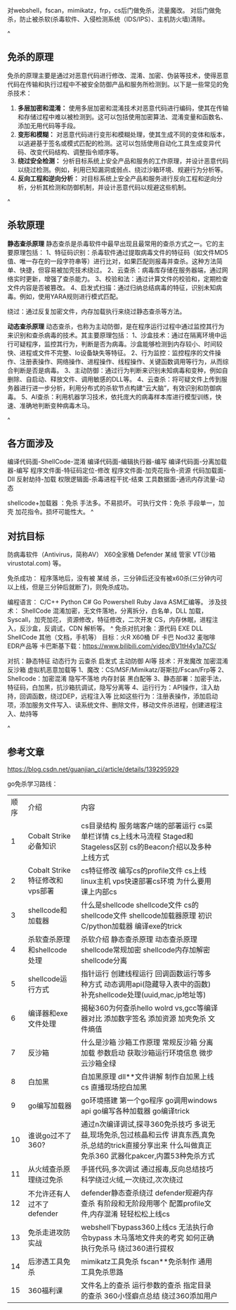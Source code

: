 对webshell，fscan，mimikatz，frp，cs后门做免杀，流量魔改。
对后门做免杀，防止被杀软(杀毒软件、入侵检测系统（IDS/IPS）、主机防火墙)清除。


^
## **免杀的原理**
免杀的原理主要是通过对恶意代码进行修改、混淆、加密、伪装等技术，使得恶意代码在传输和执行过程中不被安全防御产品和服务所检测到。以下是一些常见的免杀技术：

1. **多层加密和混淆：** 使用多层加密和混淆技术对恶意代码进行编码，使其在传输和存储过程中难以被检测到。这可以包括使用加密算法、混淆变量和函数名、添加无用代码等手段。
2. **变形和模糊：** 对恶意代码进行变形和模糊处理，使其生成不同的变体和版本，以逃避基于签名或模式匹配的检测。这可以包括使用自动化工具生成变异代码、改变代码结构、调整指令顺序等。
3. **绕过安全检测：** 分析目标系统上安全产品和服务的工作原理，并设计恶意代码以绕过检测。例如，利用已知漏洞或弱点、绕过沙箱环境、规避行为分析等。
4. **反向工程和逆向分析：** 对目标系统上安全产品和服务进行反向工程和逆向分析，分析其检测和防御机制，并设计恶意代码以规避这些机制。


^
## **杀软原理**
**静态查杀原理**
静态查杀是杀毒软件中最早出现且最常用的查杀方式之一。它的主要原理包括：
1、特征码识别：杀毒软件通过提取病毒文件的特征码（如文件MD5值、唯一存在的一段字符串等）进行比对，如果匹配则报毒并查杀。这种方法简单、快捷，但容易被加壳技术绕过。
2、云查杀：病毒库存储在服务器端，通过网络实时更新，增强了查杀能力。
3、校验和法：通过计算文件的校验和，定期检查文件内容是否被篡改。
4、启发式扫描：通过归纳总结病毒的特征，识别未知病毒。例如，使用YARA规则进行模式匹配。

绕过：通过反复加密文件，内存加载执行来绕过静态查杀等方法。

**动态查杀原理**
动态查杀，也称为主动防御，是在程序运行过程中通过监控其行为来识别和查杀病毒的技术。其主要原理包括：
1、沙盒技术：通过在隔离环境中运行可疑程序，监控其行为，判断是否为病毒。沙盒能够检测到内存较小、时间较快、进程或文件不完整、Io设备缺失等特征。
2、行为监控：监控程序的文件操作、注册表操作、网络操作、进程操作、线程操作、关键函数调用等行为，从而综合判断是否是病毒。
3、主动防御：通过行为判断来识别未知病毒和变种，例如自删除、自启动、释放文件、调用敏感的DLL等。
4、云查杀：将可疑文件上传到服务器进行进一步分析，利用分布式的杀软节点构建“云大脑”，有效识别和防御病毒。
5、AI查杀：利用机器学习技术，依托庞大的病毒样本库进行模型训练，快速、准确地判断变种病毒木马。


^
## **各方面涉及**

编译代码面-ShellCode-混淆
编译代码面-编辑执行器-编写
编译代码面-分离加载器-编写
程序文件面-特征码定位-修改
程序文件面-加壳花指令-资源
代码加载面-Dll 反射劫持-加载
权限逻辑面-杀毒进程干扰-结束
工具数据面-通讯内存流量-动态

shellcode+加载器 ：免杀 手法多。不易损坏。
可执行文件：免杀 手段单一，加壳 加花指令。损坏可能性大。
^
## **对抗目标**
防病毒软件（Antivirus，简称AV）
X60全家桶 Defender 某绒 管家 VT(沙箱virustotal.com) 等。

免杀成功：
程序落地后，没有被 某绒 杀，三分钟后还没有被x60杀(三分钟内可以上线，但是三分钟后就断了)，则免杀成功。 



编程语言：
C/C++ Python C# Go Powershell Ruby Java ASM汇编等。
涉及技术：
ShellCode 混淆加密，无文件落地，分离拆分，白名单，DLL 加载，Syscall，加壳加花，
资源修改，特征修改，二次开发 CS，内存休眠，进程注入，反沙盒，反调试，CDN 解析等。
^
免杀对抗对象：源代码 EXE DLL ShellCode 其他（文档，手机等）
目标：火R X60桶 DF 卡巴 Nod32 麦咖啡 EDR产品等
卡巴斯基下载：<https://www.bilibili.com/video/BV1tH4y1a7CS/>

对抗：静态特征 动态行为 云查杀 启发式 主动防御 AI等
技术：开发魔改 加密混淆 反沙箱 虚拟机恶意加载等
1、魔改：CS/MSF/Mimikatz/哥斯拉/Fscan/Frp等
2、Shellcode：加密混淆 隐写不落地 内存封装 黑白配等
3、静态部署：加密手法，特征码，白加黑，抗沙箱抗调试，隐写分离等
4、运行行为：API操作，注入劫持，回调函数，绕过DEP，远程注入等
比如这些行为：注册表操作，添加启动项，添加服务文件写入、读系统文件、删除文件，移动文件杀进程，创建进程注入、劫持等


^
## **参考文章**
<https://blog.csdn.net/guanjian_ci/article/details/139295929>

go免杀学习路线：


|       |                         |                                                                                              |     |
| ----- | ----------------------- | -------------------------------------------------------------------------------------------- | --- |
|  顺序 | 介绍                    | 内容                                                                                           |     |
| 1     | Cobalt Strike必备知识       | cs目录结构 服务端客户端的部署运行 cs菜单栏详情 cs上线木马流程 Staged和Stageless区别 cs的Beacon介绍以及多种上线方式                 |  |
| 2     | Cobalt Strike特征修改和vps部署 | cs特征修改 编写cs的profile文件 cs上线linux主机 vps快速部署cs环境 为什么要用课上内部cs                                    | |
| 3     | shellcode和加载器           | 什么是shellcode shellcode文件 cs的shellcode文件 shellcode加载器原理 初识C/python加载器 编译exe的trick             |  |
| 4     | 杀软查杀原理和shellcode处理      | 杀软介绍 静态查杀原理 动态查杀原理 shellcode常规加密 shellcode内存加解密 shellcode分离                                  |  |
| 5     | shellcode运行方式           | 指针运行 创建线程运行 回调函数运行等多种方式 动态调用api(隐藏导入表中的函数) 补充shellcode处理(uuid,mac,ip地址等)                     |  |
| 6     | 编译器和exe文件处理             | 揭秘360为何查杀hello wolrd vs,gcc等编译器对比 添加数字签名 添加资源 加壳免杀 文件熵值                                      |  |
| 7     | 反沙箱                     | 什么是沙箱 沙箱工作原理 常规反沙箱 分离加载 参数启动 获取沙箱运行环境信息 微步云沙箱全绿                                              |  |
| 8     | 白加黑                     | 白加黑原理 dll**文件讲解 制作白加黑上线cs 直播现场挖白加黑                                                           | |
| 9     | go编写加载器                 | go环境搭建 第一个go程序 go调用windows api go编写各种加载器 go编译trick                                           |  |
| 10    | 谁说go过不了360?             | 通过n次编译调试,探寻360免杀技巧 多说无益,现场免杀,包过核晶和云传 讲真东西,真免杀,总结的trick直接分享出来 什么叫做真正免杀360 武器化pakcer,内置53种免杀方式 | |
| 11    | 从火绒查杀原理绕过免杀             | 手搓代码,多次调试 通过报毒,反向总结技巧 科学绕过火绒,一次绕过,次次绕过                                                       |  |
| 12    | 不允许还有人过不了defender       | defender静态查杀绕过 defender规避内存查杀 有阶段和无阶段用哪个 配置profile文件,内存混淆 轻轻松松上线cs                           |  |
| 13    | 免杀走进攻防实战                | webshell下bypass360上线cs 无法执行命令bypass 木马落地文件夹的考究 如何正确执行免杀马 绕过360进行提权                           | |
| 14    | 后渗透工具免杀                 | mimikatz工具免杀 fscan**免杀制作 通用工具免杀思路                                                            |  |
| 15    | 360福利课                  | 文件名上的查杀 运行参数的查杀 指定目录的查杀 360小怪癖点总结 绕过360添加用户                                                  |     |

